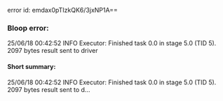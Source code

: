 error id: emdax0pTIzkQK6/3jxNP1A==
### Bloop error:

25/06/18 00:42:52 INFO Executor: Finished task 0.0 in stage 5.0 (TID 5). 2097 bytes result sent to driver
#### Short summary: 

25/06/18 00:42:52 INFO Executor: Finished task 0.0 in stage 5.0 (TID 5). 2097 bytes result sent to d...